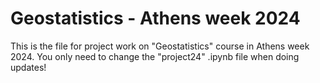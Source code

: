 # Geostatistics - Athens week 2024
This is the file for project work on "Geostatistics" course in Athens week 2024.
You only need to change the "project24" .ipynb file when doing updates! 
